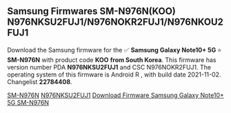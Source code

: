 <h2>Samsung Firmwares SM-N976N(KOO) N976NKSU2FUJ1/N976NOKR2FUJ1/N976NKOU2FUJ1</h2>
Download the Samsung firmware for the ✅ <strong>Samsung Galaxy Note10+ 5G </strong> ⭐ <strong>SM-N976N</strong> with product code <strong>KOO</strong> <strong> from South Korea</strong>. This firmware has version number PDA <strong>N976NKSU2FUJ1</strong> and CSC N976NOKR2FUJ1. The operating system of this firmware is Android R , with build date 2021-11-02. Changelist <strong>22784408</strong>.


[SM-N976N](https://samfirm.shop/samsung/model/SM-N976N)
[N976NKSU2FUJ1](https://samfirm.shop/samsung/pda/N976NKSU2FUJ1)
[Download Firmware Samsung Galaxy Note10+ 5G SM-N976N](https://samfirm.shop/samsung/firmware/470425)
